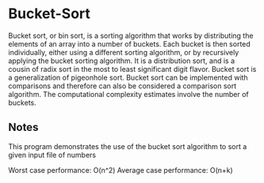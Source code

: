 # Bucket-Sort
Bucket sort, or bin sort, is a sorting algorithm that works by distributing the elements of an array into a number of buckets. Each bucket is then sorted individually, either using a different sorting algorithm, or by recursively applying the bucket sorting algorithm. It is a distribution sort, and is a cousin of radix sort in the most to least significant digit flavor. Bucket sort is a generalization of pigeonhole sort. Bucket sort can be implemented with comparisons and therefore can also be considered a comparison sort algorithm. The computational complexity estimates involve the number of buckets.
## Notes
This program demonstrates the use of the bucket sort algorithm to sort a given input file of numbers

Worst case performance: O(n^2)
Average case performance: O(n+k)
